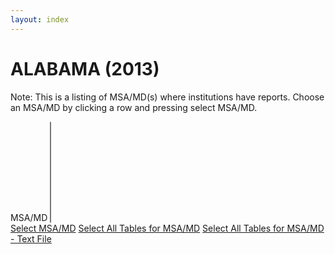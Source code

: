 ```yaml
---
layout: index
---
```


# ALABAMA (2013)

Note: This is a listing of MSA/MD(s) where institutions have reports. Choose an MSA/MD by clicking a row and pressing select MSA/MD.

<form class="block__bg">
	<label class="form-label-header" for="msa-mds">MSA/MD</label>
	<select id="msa-mds" size="10">
	</select>
	<br />
	<a href="{{ site.baseurl }}/aggregate/2013/Alabama/Anniston-Oxford/" class="btn" id="js-this-msa">Select MSA/MD</a> <a href="{{ site.baseurl }}/aggregate/state/" class="btn">Select All Tables for MSA/MD</a> <a href="{{ site.baseurl }}/aggregate/state/" class="btn">Select All Tables for MSA/MD - Text File</a>
</form>